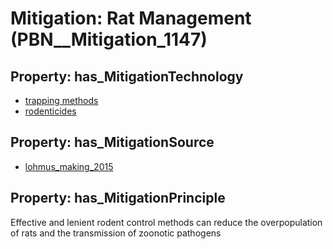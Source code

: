 # Mitigation: __Rat Management__ (PBN__Mitigation_1147)

## Property: has_MitigationTechnology

* [trapping methods](../Technology/PBN__Technology_3691)
* [rodenticides](../Technology/PBN__Technology_3692)

## Property: has_MitigationSource

* [lohmus_making_2015](../Article/PBN__Article_20)

## Property: has_MitigationPrinciple

Effective and lenient rodent control methods can reduce the overpopulation of rats and the transmission of zoonotic pathogens

